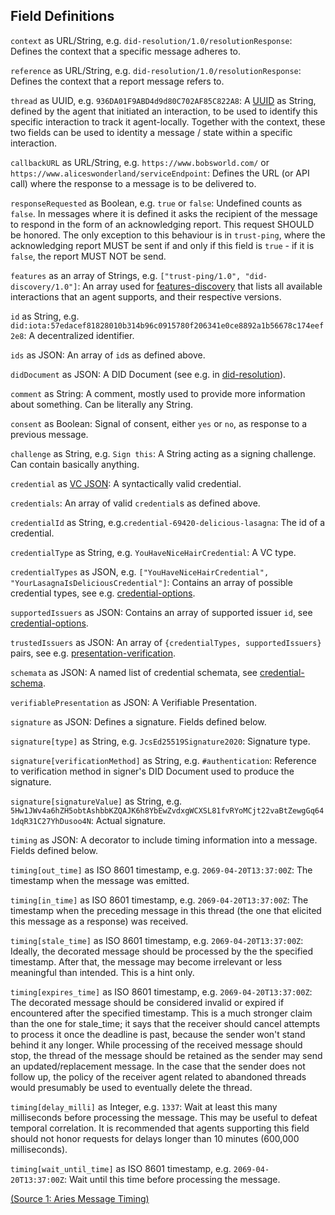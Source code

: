 ## Field Definitions

`context` as URL/String, e.g. `did-resolution/1.0/resolutionResponse`: Defines the context that a specific message adheres to.

`reference` as URL/String, e.g. `did-resolution/1.0/resolutionResponse`: Defines the context that a report message refers to.

`thread` as UUID, e.g. `936DA01F9ABD4d9d80C702AF85C822A8`: A [UUID](https://docs.rs/uuid/0.8.2/uuid/) as String, defined by the agent that initiated an interaction, to be used to identify this specific interaction to track it agent-locally. Together with the context, these two fields can be used to identity a message / state within a specific interaction.

`callbackURL` as URL/String, e.g. `https://www.bobsworld.com/` or `https://www.aliceswonderland/serviceEndpoint`: Defines the URL (or API call) where the response to a message is to be delivered to.

`responseRequested` as Boolean, e.g. `true` or `false`: Undefined counts as `false`. In messages where it is defined it asks the recipient of the message to respond in the form of an acknowledging report. This request SHOULD be honored. The only exception to this behaviour is in `trust-ping`, where the acknowledging report MUST be sent if and only if this field is `true` - if it is `false`, the report MUST NOT be send.

`features` as an array of Strings, e.g. `["trust-ping/1.0", "did-discovery/1.0"]`: An array used for <a href="#features-discovery">features-discovery</a> that lists all available interactions that an agent supports, and their respective versions.

`id` as String, e.g. `did:iota:57edacef81828010b314b96c0915780f206341e0ce8892a1b56678c174eef2e8`: A decentralized identifier.

`ids` as JSON: An array of `id`s as defined above.

`didDocument` as JSON: A DID Document (see e.g. in <a href="#did-resolution">did-resolution</a>).

`comment` as String: A comment, mostly used to provide more information about something. Can be literally any String.

`consent` as Boolean: Signal of consent, either `yes` or `no`, as response to a previous message.

`challenge` as String, e.g. `Sign this`: A String acting as a signing challenge. Can contain basically anything.

`credential` as [VC JSON](https://w3c-ccg.github.io/vc-json-schemas/): A syntactically valid credential.

`credentials`: An array of valid `credential`s as defined above.

`credentialId` as String, e.g.`credential-69420-delicious-lasagna`: The id of a credential.

`credentialType` as String, e.g. `YouHaveNiceHairCredential`: A VC type.

`credentialTypes` as JSON, e.g. `["YouHaveNiceHairCredential", "YourLasagnaIsDeliciousCredential"]`: Contains an array of possible credential types, see e.g. <a href="#credential-options">credential-options</a>.

`supportedIssuers` as JSON: Contains an array of supported issuer `id`, see <a href="#credential-options">credential-options</a>.

`trustedIssuers` as JSON: An array of `{credentialTypes, supportedIssuers}` pairs, see e.g. <a href="#presentation-verification">presentation-verification</a>.

`schemata` as JSON: A named list of credential schemata, see <a href="#credential-schema">credential-schema</a>.

`verifiablePresentation` as JSON: A Verifiable Presentation.

`signature` as JSON: Defines a signature. Fields defined below.

`signature[type]` as String, e.g. `JcsEd25519Signature2020`: Signature type.

`signature[verificationMethod]` as String, e.g. `#authentication`: Reference to verification method in signer's DID Document used to produce the signature.

`signature[signatureValue]` as String, e.g. `5Hw1JWv4a6hZH5obtAshbbKZQAJK6h8YbEwZvdxgWCXSL81fvRYoMCjt22vaBtZewgGq641dqR31C27YhDusoo4N`: Actual signature.

`timing` as JSON: A decorator to include timing information into a message. Fields defined below.

`timing[out_time]` as ISO 8601 timestamp, e.g. `2069-04-20T13:37:00Z`: The timestamp when the message was emitted.

`timing[in_time]` as ISO 8601 timestamp, e.g. `2069-04-20T13:37:00Z`: The timestamp when the preceding message in this thread (the one that elicited this message as a response) was received.

`timing[stale_time]` as ISO 8601 timestamp, e.g. `2069-04-20T13:37:00Z`: Ideally, the decorated message should be processed by the the specified timestamp. After that, the message may become irrelevant or less meaningful than intended. This is a hint only.

`timing[expires_time]` as ISO 8601 timestamp, e.g. `2069-04-20T13:37:00Z`: The decorated message should be considered invalid or expired if encountered after the specified timestamp. This is a much stronger claim than the one for stale_time; it says that the receiver should cancel attempts to process it once the deadline is past, because the sender won't stand behind it any longer. While processing of the received message should stop, the thread of the message should be retained as the sender may send an updated/replacement message. In the case that the sender does not follow up, the policy of the receiver agent related to abandoned threads would presumably be used to eventually delete the thread.

`timing[delay_milli]` as Integer, e.g. `1337`: Wait at least this many milliseconds before processing the message. This may be useful to defeat temporal correlation. It is recommended that agents supporting this field should not honor requests for delays longer than 10 minutes (600,000 milliseconds).

`timing[wait_until_time]` as ISO 8601 timestamp, e.g. `2069-04-20T13:37:00Z`: Wait until this time before processing the message.

[(Source 1: Aries Message Timing)](https://github.com/hyperledger/aries-rfcs/blob/master/features/0032-message-timing/README.md)